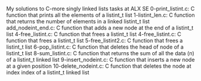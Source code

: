 My solutions to C-more singly linked lists tasks at ALX SE
0-print_listint.c: C function that prints all the elements of a listint_t list
1-listint_len.c: C function that returns the number of elements in a linked listint_t list
add_nodeint_end.c: C function that adds a new node at the end of a listint_t list
4-free_listint.c: C function that frees a listint_t list
4-free_listint.c: C function that frees a listint_t list
5-free_listint2.c: C function that frees a listint_t list
6-pop_listint.c: C function that deletes the head of node of a listint_t list
8-sum_listint.c: C function that returns the sum of all the data (n) of a listint_t linked list
9-insert_nodeint.c: C function that inserts a new node at a given position
10-delete_nodeint.c: C function that deletes the node at index index of a listint_t linked list
